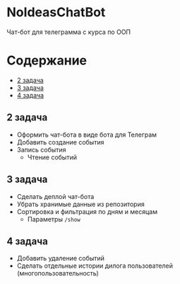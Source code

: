# NoIdeasChatBot
Чат-бот для телеграмма с курса по ООП

# Содержание
* [2 задача](#2_задача)
* [3 задача](#3_задача)
* [4 задача](#4_задача)

## 2 задача <a name="2_задача"></a>
* Оформить чат-бота в виде бота для Телеграм
* Добавить создание события
* Запись события 
  * Чтение событий

## 3 задача <a name="3_задача"></a>
* Сделать деплой чат-бота
* Убрать хранимые данные из репозитория
* Сортировка и фильтрация по дням и месяцам
  * Параметры `/show`

## 4 задача <a name="4_задача"></a>
* Добавить удаление событий
* Сделать отдельные истории дилога пользователей (многопользовательность)
